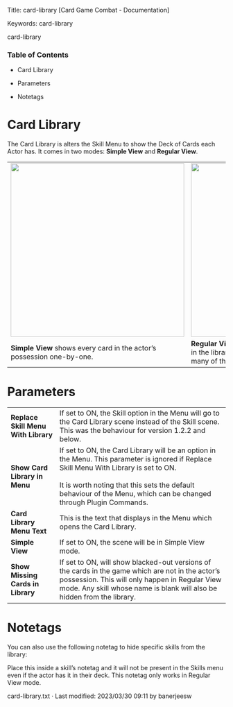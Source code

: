 Title: card-library \[Card Game Combat - Documentation\]

Keywords: card-library   

card-library

### Table of Contents

*   Card Library

*   Parameters

*   Notetags

Card Library
============

The Card Library is alters the Skill Menu to show the Deck of Cards each Actor has. It comes in two modes: **Simple View** and **Regular View**.

<table><tbody><tr><td><a href="/lib/exe/fetch.php?tok=6f000b&amp;media=https%3A%2F%2Fcdn.discordapp.com%2Fattachments%2F235557488794009600%2F1090895416867962911%2Fimage.png" class="media" title="https://cdn.discordapp.com/attachments/235557488794009600/1090895416867962911/image.png"><img src="/lib/exe/fetch.php?w=400&amp;tok=f56fdb&amp;media=https%3A%2F%2Fcdn.discordapp.com%2Fattachments%2F235557488794009600%2F1090895416867962911%2Fimage.png" class="media" loading="lazy" alt="" width="400"></a></td><td><a href="/lib/exe/fetch.php?tok=f970f3&amp;media=https%3A%2F%2Fcdn.discordapp.com%2Fattachments%2F235557488794009600%2F1090895526473510932%2Fimage.png" class="media" title="https://cdn.discordapp.com/attachments/235557488794009600/1090895526473510932/image.png"><img src="/lib/exe/fetch.php?w=400&amp;tok=c29f83&amp;media=https%3A%2F%2Fcdn.discordapp.com%2Fattachments%2F235557488794009600%2F1090895526473510932%2Fimage.png" class="media" loading="lazy" alt="" width="400"></a></td></tr><tr><td><strong>Simple View</strong> shows every card in the actor’s possession one-by-one.</td><td><strong>Regular View</strong> shows only one instance of each card in the library, with a counter underneath for how many of that card the actor possesses.</td></tr></tbody></table>

Parameters
==========

<table><tbody><tr><td><strong>Replace Skill Menu With Library</strong></td><td>If set to ON, the Skill option in the Menu will go to the Card Library scene instead of the Skill scene. This was the behaviour for version 1.2.2 and below.</td></tr><tr><td><strong>Show Card Library in Menu</strong></td><td>If set to ON, the Card Library will be an option in the Menu. This parameter is ignored if Replace Skill Menu With Library is set to ON.<br><br>It is worth noting that this sets the default behaviour of the Menu, which can be changed through Plugin Commands.</td></tr><tr><td><strong>Card Library Menu Text</strong></td><td>This is the text that displays in the Menu which opens the Card Library.</td></tr><tr><td><strong>Simple View</strong></td><td>If set to ON, the scene will be in Simple View mode.</td></tr><tr><td><strong>Show Missing Cards in Library</strong></td><td>If set to ON, will show blacked-out versions of the cards in the game which are not in the actor’s possession. This will only happen in Regular View mode. Any skill whose name is blank will also be hidden from the library.</td></tr></tbody></table>

Notetags
========

You can also use the following notetag to hide specific skills from the library:

<Hide from Card Library>

Place this inside a skill’s notetag and it will not be present in the Skills menu even if the actor has it in their deck. This notetag only works in Regular View mode.

card-library.txt · Last modified: 2023/03/30 09:11 by banerjeesw